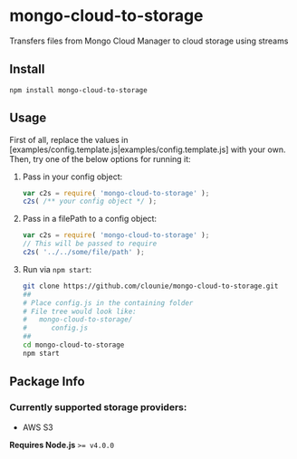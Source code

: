 # mongo-cloud-to-storage
Transfers files from Mongo Cloud Manager to cloud storage using streams

## Install
`npm install mongo-cloud-to-storage`

## Usage
First of all, replace the values in [examples/config.template.js|examples/config.template.js] with your own. Then, try one of the below options for running it:

1. Pass in your config object:  

    ```js
    var c2s = require( 'mongo-cloud-to-storage' );
    c2s( /** your config object */ );
    ```  
2. Pass in a filePath to a config object:  

    ```js
    var c2s = require( 'mongo-cloud-to-storage' );
    // This will be passed to require
    c2s( '../../some/file/path' );
    ```
3. Run via `npm start`:  

    ```sh
    git clone https://github.com/clounie/mongo-cloud-to-storage.git
    ##
    # Place config.js in the containing folder
    # File tree would look like:
    #   mongo-cloud-to-storage/
    #      config.js
    ##
    cd mongo-cloud-to-storage
    npm start
    ```

## Package Info

### Currently supported storage providers:
 * AWS S3

**Requires Node.js** `>= v4.0.0`